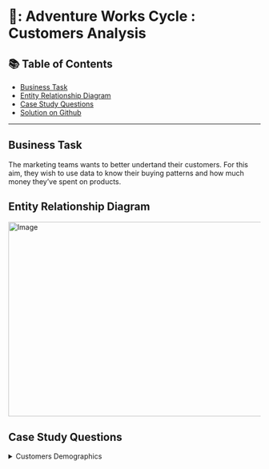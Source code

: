# 👥: Adventure Works Cycle : Customers Analysis


## 📚 Table of Contents
- [Business Task](#business-task)
- [Entity Relationship Diagram](#entity-relationship-diagram)
- [Case Study Questions](#case-study-questions)
- [Solution on Github](https://github.com/coumbacoulibaly/AdventureWorksCycles/blob/master/Customers%20Analysis/Solution.md)


***

## Business Task
The marketing teams wants to better undertand their customers. For this aim, they wish to use data to know their buying patterns and how much money they’ve spent on products.

## Entity Relationship Diagram
<img src="https://user-images.githubusercontent.com/119062221/214133680-c4ab224a-794c-491b-b09f-7ea7044d9da6.jpg" alt="Image" width="1779" height="389" >


## Case Study Questions
<details>
<summary>
Customers Demographics
</summary>
1. What is the total number of customer? 
2. What is the total number of customer by year?
3. How many individual customer do we have ?
4. What are the gender percentage for our customers?
5. How many resellers do we have ?
6. How many customers do we have by region?
7. How is average of age of our customers?
8. What is the number of customers by age range?



</details>
<!--- 
<details>
<summary>
Click here to expand  
</summary>

1. What is the total number of employees in the company? 
2. What is the number of employees by department? 
3. What is the number of employees by region?
4. What is the number of employees by gender?
5. What is the number of employees by organization level?
6. What is the number of employees by Tenure range level?
7. What the average age of employee? find the youngest and the oldest employeed
8. What are the marital status percentage in the company?
9. What is the number of employees by shift?




Customer lifetime value (CLV): The total value a customer will bring to a company over their lifetime.

Customer acquisition cost (CAC): The cost of acquiring a new customer.

Customer retention rate: The percentage of customers who remain loyal to a company over time.

Net Promoter Score (NPS): A measure of customer loyalty and satisfaction, based on the likelihood of customers to recommend a company to others.

Customer churn rate: The rate at which customers stop doing business with a company.

Repeat purchase rate: The percentage of customers who make a repeat purchase.

Average order value (AOV): The average amount spent per purchase by a customer.

Customer satisfaction rate: The percentage of customers who are satisfied with a company's products or services.

Market share: The percentage of total sales in a market that a company holds.

Customer demographics: Information about the age, gender, income, and other characteristics of a company's customers.

Customer behavior: Information about how customers interact with a company, such as purchase history and website browsing behavior.

Customer segmentation: The process of dividing customers into groups based on shared characteristics.

Customer feedback: Information about what customers think and feel about a company's products or services.

Customer loyalty: The tendency for customers to continue doing business with a company over time.

conversion rate: The rate at which visitors to a website or contact with a company become paying customers.
-->
</details>


 
